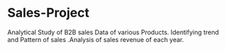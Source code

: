 # Sales-Project
Analytical Study of B2B sales Data of various Products. Identifying trend and Pattern of sales .Analysis of sales revenue of each year.
